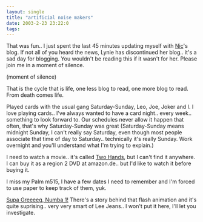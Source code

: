 ```yaml
---
layout: single
title: "artificial noise makers"
date: 2003-2-23 23:22:0
tags: 
---
```


That was fun.. I just spent the last 45 minutes updating myself with [Nic][1]'s blog. If not all of you heard the news, Lynie has discontinued her blog.. it's a sad day for blogging. You wouldn't be reading this if it wasn't for her. Please join me in a moment of silence.





(moment of silence)





That is the cycle that is life, one less blog to read, one more blog to read. From death comes life.





Played cards with the usual gang Saturday-Sunday, Leo, Joe, Joker and I. I love playing cards.. I've always wanted to have a card night.. every week.. something to look forward to. Our schedules never allow it happen that often, that's why Saturday-Sunday was great (Saturday-Sunday means midnight Sunday, I can't really say Saturday, even though most people associate that time of day to Saturday.. technically it's really Sunday. Work overnight and you'll understand what I'm trying to explain.)





I need to watch a movie.. it's called [Two Hands][2], but I can't find it anywhere. I can buy it as a region 2 DVD at amazon.de.. but I'd like to watch it before buying it.





I miss my Palm m515, I have a few dates I need to remember and I'm forced to use paper to keep track of them, yuk.





[Supa Greeeeg, Numba 1!][3] There's a story behind that flash animation and it's quite suprising.. very very smart of Lee Jeans.. I won't put it here, I'll let you investigate.






   [1]: http://personal.nbnet.nb.ca/nibs/
   [2]: http://us.imdb.com/Title?0145547
   [3]: http://www.talonse.com/supergreg.swf
